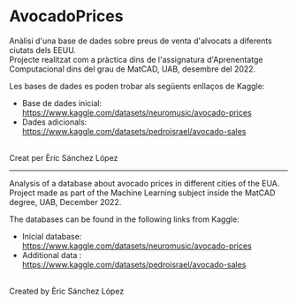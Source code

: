 # AvocadoPrices

Anàlisi d'una base de dades sobre preus de venta d'alvocats a diferents ciutats dels EEUU.<br>
Projecte realitzat com a pràctica dins de l'assignatura d'Aprenentatge Computacional dins del grau de MatCAD, UAB, desembre del 2022.

Les bases de dades es poden trobar als següents enllaços de Kaggle:
 - Base de dades inicial: https://www.kaggle.com/datasets/neuromusic/avocado-prices
 - Dades adicionals: https://www.kaggle.com/datasets/pedroisrael/avocado-sales

<br>
Creat per Èric Sánchez López

---

Analysis of a database about avocado prices in different cities of the EUA.<br>
Project made as part of the Machine Learning subject inside the MatCAD degree, UAB, December 2022.

The databases can be found in the following links from Kaggle:
 - Inicial database: https://www.kaggle.com/datasets/neuromusic/avocado-prices
 - Additional data : https://www.kaggle.com/datasets/pedroisrael/avocado-sales

<br>
Created by Èric Sánchez López


